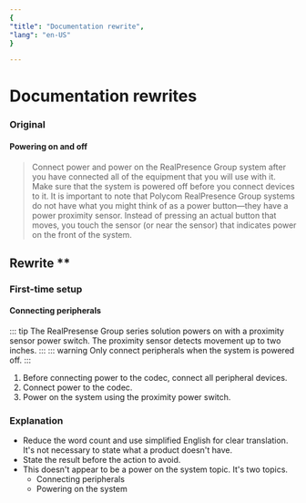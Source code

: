 ```yaml
---
{
"title": "Documentation rewrite",
"lang": "en-US"
}

---
```

# Documentation rewrites

### Original

#### Powering on and off
> Connect power and power on the RealPresence Group system after you have connected all of the equipment that you will use with it. Make sure that the system is powered off before you connect devices to it. It is important to note that Polycom RealPresence Group systems do not have what you might think of as a power button—they have a power proximity sensor. Instead of pressing an actual button that moves, you touch the sensor (or near the sensor) that indicates power  on the front of the system.

## Rewrite **

### First-time setup
#### Connecting peripherals

::: tip
The RealPresense Group series solution powers on with a proximity sensor power switch. The proximity sensor detects movement up to two inches.
:::
::: warning
Only connect peripherals when the system is powered off.
:::

1. Before connecting power to the codec, connect all peripheral devices.
2. Connect power to the codec.
3. Power on the system using the proximity power switch.

### Explanation
* Reduce the word count and use simplified English for clear translation. It's not necessary to state what a product  doesn't have.
* State the result before the action to avoid.
* This doesn't appear to be a power on the system topic. It's two topics.
	* Connecting peripherals
	* Powering on the system

